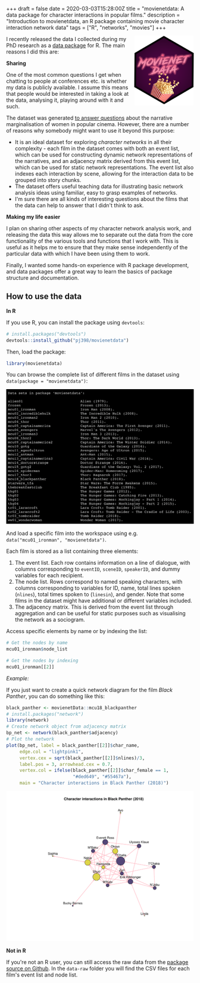 +++
draft = false
date = 2020-03-03T15:28:00Z
title = "movienetdata: A data package for character interactions in popular films."
description = "Introduction to movienetdata, an R package containing movie character interaction network data"
tags = ["R", "networks", "movies"]
+++

<img src="hex-logo.png" align="right" width="160" />

I recently released the data I collected during my PhD research as a [data package](https://github.com/pj398/movienetdata) for R. The main reasons I did this are:

**Sharing**

One of the most common questions I get when chatting to people at conferences etc. is whether my data is publicly available. I assume this means that people would be interested in taking a look at the data, analysing it, playing around with it and such.

The dataset was generated [to answer questions](https://doi.org/10.1080/14680777.2018.1510846) about the narrative marginalisation of women in popular cinema. However, there are a number of reasons why somebody might want to use it beyond this purpose: 

* It is an ideal dataset for exploring _character networks_ in all their complexity - each film in the dataset comes with both an event list, which can be used for constructing dynamic network representations of the narratives, and an adjacency matrix derived from this event list, which can be used for static network representations. The event list also indexes each interaction by scene, allowing for the interaction data to be grouped into story chunks. 
* The dataset offers useful teaching data for illustrating basic network analysis ideas using familiar, easy to grasp examples of networks.
* I'm sure there are all kinds of interesting questions about the films that the data can help to answer that I didn't think to ask.

**Making my life easier**

I plan on sharing other aspects of my character network analysis work, and releasing the data this way allows me to separate out the data from the core functionality of the various tools and functions that I work with. This is useful as it helps me to ensure that they make sense independently of the particular data with which I have been using them to work. 

Finally, I wanted some hands-on experience with R package development, and data packages offer a great way to learn the basics of package structure and documentation.

## How to use the data

__In R__

If you use R, you can install the package using `devtools`:

```R
# install.packages("devtools")
devtools::install_github("pj398/movienetdata")
```

Then, load the package:

```R
library(movienetdata)
```

You can browse the complete list of different films in the dataset using `data(package = "movienetdata")`:

<img src="all-films.png" width="600" />

And load a specific film into the workspace using e.g. `data("mcu01_ironman", "movienetdata")`.

Each film is stored as a list containing three elements:

1.  The event list. Each row contains information on a line of dialogue,
    with columns corresponding to `eventID`, `sceneID`, `speakerID`, and
    dummy variables for each recipient.
2.  The node list. Rows correspond to named speaking characters, with
    columns corresponding to variables for ID, name, total lines spoken
    (`nlines`), total times spoken to (`linesin`), and gender. Note that 
    some films in the dataset might have additional or different variables 
    included.
3.  The adjacency matrix. This is derived from the event list through
    aggregation and can be useful for static purposes such as
    visualising the network as a sociogram.

Access specific elements by name or by indexing the list:

``` R
# Get the nodes by name
mcu01_ironman$node_list
```

``` R
# Get the nodes by indexing
mcu01_ironman[[2]]
```

*Example:*

If you just want to create a quick network diagram for the film *Black Panther*, you can do something like this:

```R
black_panther <- movienetData::mcu18_blackpanther
# install.packages("network")
library(network)
# Create network object from adjacency matrix
bp_net <- network(black_panther$adjacency)
# Plot the network
plot(bp_net, label = black_panther[[2]]$char_name, 
     edge.col = "lightpink1", 
     vertex.cex = sqrt(black_panther[[2]]$nlines)/3, 
     label.pos = 3, arrowhead.cex = 0.7,
     vertex.col = ifelse(black_panther[[2]]$char_female == 1, 
                         "#ded649", "#55467a"), 
     main = "Character interactions in Black Panther (2018)")

```

<img src="panther-net.png" />

**Not in R**

If you're not an R user, you can still access the raw data from the [package source on Github](https://github.com/pj398/movienetdata). In the `data-raw` folder you will find the CSV files for each film's event list and node list.
